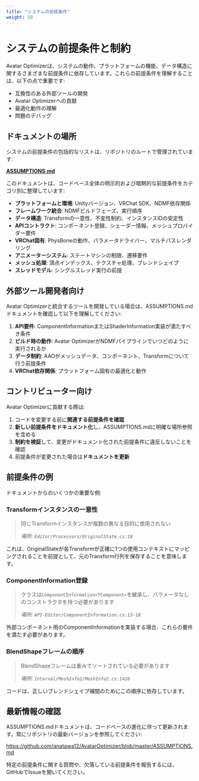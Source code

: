 ```yaml
---
title: "システムの前提条件"
weight: 50
---
```


# システムの前提条件と制約

Avatar Optimizerは、システムの動作、プラットフォームの機能、データ構造に関するさまざまな前提条件に依存しています。これらの前提条件を理解することは、以下の点で重要です:

- 互換性のある外部ツールの開発
- Avatar Optimizerへの貢献
- 最適化動作の理解
- 問題のデバッグ

## ドキュメントの場所

システムの前提条件の包括的なリストは、リポジトリのルートで管理されています:

**[ASSUMPTIONS.md](https://github.com/anatawa12/AvatarOptimizer/blob/master/ASSUMPTIONS.md)**

このドキュメントは、コードベース全体の明示的および暗黙的な前提条件をカテゴリ別に整理しています:

- **プラットフォームと環境**: Unityバージョン、VRChat SDK、NDMF依存関係
- **フレームワーク統合**: NDMFビルドフェーズ、実行順序
- **データ構造**: Transformの一意性、不変性制約、インスタンスIDの安定性
- **APIコントラクト**: コンポーネント登録、シェーダー情報、メッシュプロバイダー要件
- **VRChat固有**: PhysBoneの動作、パラメータドライバー、マルチパスレンダリング
- **アニメーターシステム**: ステートマシンの制限、遷移要件
- **メッシュ処理**: 頂点インデックス、テクスチャ処理、ブレンドシェイプ
- **スレッドモデル**: シングルスレッド実行の前提

## 外部ツール開発者向け

Avatar Optimizerと統合するツールを開発している場合は、ASSUMPTIONS.mdドキュメントを確認して以下を理解してください:

1. **API要件**: ComponentInformationまたはShaderInformation実装が満たすべき条件
2. **ビルド時の動作**: Avatar OptimizerがNDMFパイプラインでいつどのように実行されるか
3. **データ制約**: AAOがメッシュデータ、コンポーネント、Transformについて行う前提条件
4. **VRChat依存関係**: プラットフォーム固有の最適化と動作

## コントリビューター向け

Avatar Optimizerに貢献する際は:

1. コードを変更する前に**関連する前提条件を確認**
2. **新しい前提条件をドキュメント化**し、ASSUMPTIONS.mdに明確な場所参照を含める
3. **制約を検証**して、変更がドキュメント化された前提条件に違反しないことを確認
4. 前提条件が変更された場合は**ドキュメントを更新**

## 前提条件の例

ドキュメントからのいくつかの重要な例:

### Transformインスタンスの一意性
> 同じTransformインスタンスが複数の異なる目的に使用されない
> 
> *場所: `Editor/Processors/OriginalState.cs:10`*

これは、OriginalStateが各Transformが正確に1つの使用コンテキストにマッピングされることを前提として、元のTransform行列を保存することを意味します。

### ComponentInformation登録
> クラスは`ComponentInformation<TComponent>`を継承し、パラメータなしのコンストラクタを持つ必要があります
>
> *場所: `API-Editor/ComponentInformation.cs:13-18`*

外部コンポーネント用のComponentInformationを実装する場合、これらの要件を満たす必要があります。

### BlendShapeフレームの順序
> BlendShapeフレームは重みでソートされている必要があります
>
> *場所: `Internal/MeshInfo2/MeshInfo2.cs:1426`*

コードは、正しいブレンドシェイプ補間のためにこの順序に依存しています。

## 最新情報の確認

ASSUMPTIONS.mdドキュメントは、コードベースの進化に伴って更新されます。常にリポジトリの最新バージョンを参照してください:

https://github.com/anatawa12/AvatarOptimizer/blob/master/ASSUMPTIONS.md

特定の前提条件に関する質問や、欠落している前提条件を報告するには、GitHubでIssueを開いてください。
